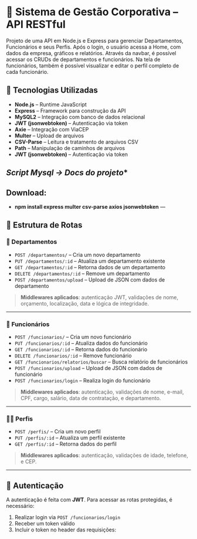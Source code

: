 # 🏢 Sistema de Gestão Corporativa – API RESTful



Projeto de uma API em Node.js e Express para gerenciar Departamentos, Funcionários e seus Perfis. Após o login, o usuário acessa a Home, com dados da empresa, gráficos e relatórios. Através da navbar, é possível acessar os CRUDs de departamentos e funcionários. Na tela de funcionários, também é possível visualizar e editar o perfil completo de cada funcionário.

## 🚀 Tecnologias Utilizadas

- **Node.js** – Runtime JavaScript
- **Express** – Framework para construção da API
- **MySQL2** – Integração com banco de dados relacional
- **JWT (jsonwebtoken)** – Autenticação via token
- **Axie** – Integração com ViaCEP 
- **Multer** – Upload de arquivos
- **CSV-Parse** – Leitura e tratamento de arquivos CSV
- **Path** – Manipulação de caminhos de arquivos
- **JWT (jsonwebtoken)** – Autenticação via token

## *Script Mysql -> Docs do projeto**


## Download:
- **npm install express multer csv-parse axios jsonwebtoken**
—

## 🧩 Estrutura de Rotas

### 📁 Departamentos

- `POST /departamentos/` – Cria um novo departamento
- `PUT /departamentos/:id` – Atualiza um departamento existente
- `GET /departamentos/:id` – Retorna dados de um departamento
- `DELETE /departamentos/:id` – Remove um departamento
- `POST /departamentos/upload` – Upload de JSON com dados de departamento

> **Middlewares aplicados**: autenticação JWT, validações de nome, orçamento, localização, data e lógica de integridade.

---

### 👥 Funcionários

- `POST /funcionarios/` – Cria um novo funcionário
- `PUT /funcionarios/:id` – Atualiza dados do funcionário
- `GET /funcionarios/:id` – Retorna dados do funcionário
- `DELETE /funcionarios/:id` – Remove funcionário
- `GET /funcionarios/relatorios/buscar` – Busca relatório de funcionários
- `POST /funcionarios/upload` – Upload de JSON com dados de funcionário
- `POST /funcionarios/login` – Realiza login do funcionário

> **Middlewares aplicados**: autenticação, validações de nome, e-mail, CPF, cargo, salário, data de contratação, e departamento.

---

### 🧑‍💼 Perfis

- `POST /perfis/` – Cria um novo perfil
- `PUT /perfis/:id` – Atualiza um perfil existente
- `GET /perfis/:id` – Retorna dados do perfil

> **Middlewares aplicados**: autenticação, validações de idade, telefone, e CEP.

---

## 🔐 Autenticação

A autenticação é feita com **JWT**. Para acessar as rotas protegidas, é necessário:
1. Realizar login via `POST /funcionarios/login`
2. Receber um token válido
3. Incluir o token no header das requisições:



